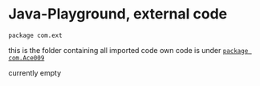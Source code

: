 # Java-Playground, external code
`package com.ext`

this is the folder containing all imported code
own code is under [`package com.Ace009`](https://github.com/Zapdos333/Java-Playground/tree/main/com/Ace009/)

currently empty
